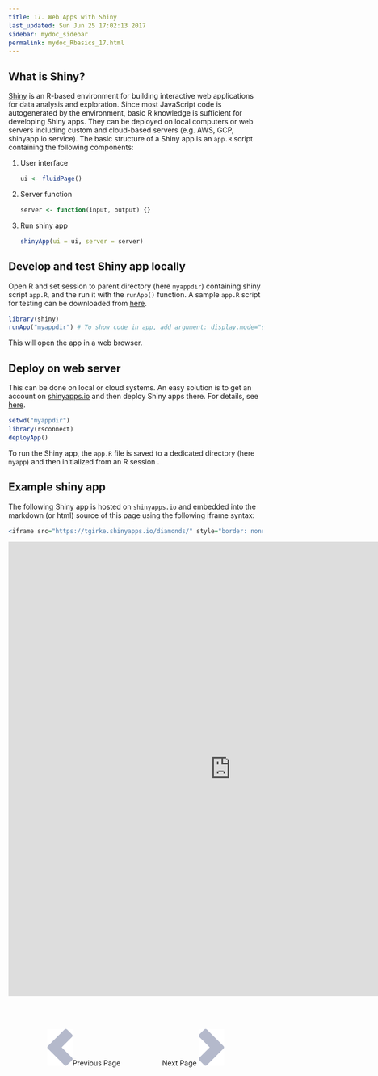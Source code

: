 ```yaml
---
title: 17. Web Apps with Shiny
last_updated: Sun Jun 25 17:02:13 2017
sidebar: mydoc_sidebar
permalink: mydoc_Rbasics_17.html
---
```


## What is Shiny?

[Shiny](https://shiny.rstudio.com/tutorial/lesson1/) is an R-based environment for building interactive web applications for
data analysis and exploration. Since most JavaScript code is autogenerated by
the environment, basic R knowledge is sufficient for developing Shiny apps. 
They can be deployed on local computers or web servers including custom and cloud-based servers (e.g.
AWS, GCP, shinyapp.io service). The basic structure of a Shiny app is an
`app.R` script containing the following components:

1. User interface
    
    ```r
    ui <- fluidPage()
    ```

2. Server function
    
    ```r
    server <- function(input, output) {}
    ```
3. Run shiny app
    
    ```r
    shinyApp(ui = ui, server = server)
    ```

## Develop and test Shiny app locally

Open R and set session to parent directory (here `myappdir`) containing shiny script `app.R`, and the
run it with the `runApp()` function. A sample `app.R` script for testing can be downloaded from [here](https://raw.githubusercontent.com/tgirke/GEN242/gh-pages/_vignettes/07_Rbasics/shinyapp/app.R).


```r
library(shiny)
runApp("myappdir") # To show code in app, add argument: display.mode="showcase" 
```
This will open the app in a web browser.

## Deploy on web server

This can be done on local or cloud systems. An easy solution is to get an account on [shinyapps.io](http://www.shinyapps.io/)
and then deploy Shiny apps there. For details, see [here](https://shiny.rstudio.com/deploy/).


```r
setwd("myappdir")
library(rsconnect)
deployApp()
```

To run the Shiny app, the `app.R` file is saved to a dedicated directory (here `myapp`) and then initialized 
from an R session . 


## Example shiny app

The following Shiny app is hosted on `shinyapps.io` and embedded into the markdown (or html) source of this page
using the following iframe syntax:


```r
<iframe src="https://tgirke.shinyapps.io/diamonds/" style="border: none; width: 880px; height: 900px"></iframe>
```

<iframe src="https://tgirke.shinyapps.io/diamonds/" style="border: none; width: 880px; height: 900px"></iframe>


<br><br><center><a href="mydoc_Rbasics_16.html"><img src="images/left_arrow.png" alt="Previous page."></a>Previous Page &nbsp; &nbsp; &nbsp; &nbsp; &nbsp; &nbsp; &nbsp; &nbsp; &nbsp; &nbsp; Next Page
<a href="mydoc_Rbasics_18.html"><img src="images/right_arrow.png" alt="Next page."></a></center>
